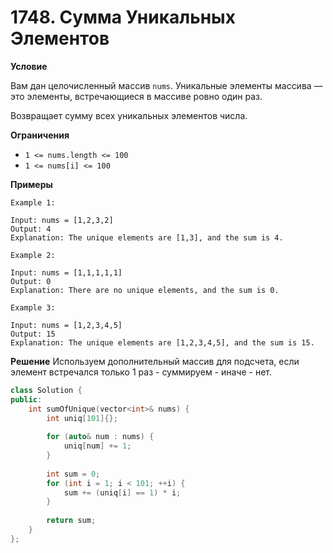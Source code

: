 # 1748. Сумма Уникальных Элементов

**Условие**

Вам дан целочисленный массив `nums`. Уникальные элементы массива — это элементы, встречающиеся в массиве ровно один раз.

Возвращает сумму всех уникальных элементов числа.

**Ограничения**
- `1 <= nums.length <= 100`
- `1 <= nums[i] <= 100`


**Примеры**
```
Example 1:

Input: nums = [1,2,3,2]
Output: 4
Explanation: The unique elements are [1,3], and the sum is 4.

Example 2:

Input: nums = [1,1,1,1,1]
Output: 0
Explanation: There are no unique elements, and the sum is 0.

Example 3:

Input: nums = [1,2,3,4,5]
Output: 15
Explanation: The unique elements are [1,2,3,4,5], and the sum is 15.
```


**Решение**
Используем дополнительный массив для подсчета, если элемент встречался только 1 раз - суммируем - иначе - нет.

```C++
class Solution {
public:
    int sumOfUnique(vector<int>& nums) {
        int uniq[101]{};
        
        for (auto& num : nums) {
            uniq[num] += 1;
        }
        
        int sum = 0;
        for (int i = 1; i < 101; ++i) {
            sum += (uniq[i] == 1) * i;
        }
        
        return sum;
    }
};
```




 


 


